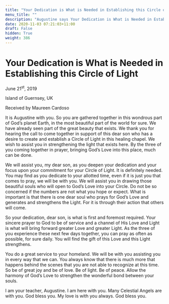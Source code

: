 ```yaml
---
title: "Your Dedication is What is Needed in Establishing this Circle of Light"
menu_title: ""
description: "Augustine says Your Dedication is What is Needed in Establishing this Circle of Light"
date: 2020-11-03 07:21:03+11:00
draft: False
hidden: True
weight: 386
---
```

# Your Dedication is What is Needed in Establishing this Circle of Light

June 21<sup>st</sup>, 2019

Island of Guernsey, UK

Received by Maureen Cardoso


It is Augustine with you. So you are gathered together in this wondrous part of God’s planet Earth, in the most beautiful part of the world for sure. We have already seen part of the great beauty that exists. We thank you for hearing the call to come together in support of this dear son who has a desire to create and establish a Circle of Light in this healing chapel. We wish to assist you in strengthening the light that exists here. By the three of you coming together in prayer, bringing God’s Love into this place, much can be done. 

We will assist you, my dear son, as you deepen your dedication and your focus upon your commitment for your Circle of Light. It is definitely needed. You may find as you dedicate to your allotted time, even if it is just you that comes to pray, we will be with you. We will assist you in drawing those beautiful souls who will open to God’s Love into your Circle. Do not be so concerned if the numbers are not what you hope or expect. What is important is that there is one dear soul who prays for God’s Love and generates and strengthens the Light. For it is through their action that others will come.

So your dedication, dear son, is what is first and foremost required. Your sincere prayer to God to be of service and a channel of His Love and Light is what will bring forward greater Love and greater Light. As the three of you experience these next few days together, you can pray as often as possible, for sure daily. You will find the gift of this Love and this Light strengthens.

You do a great service to your homeland. We will be with you assisting you in every way that we can. You always know that there is much more that happens behind the scenes that you are not able to recognize at this time. So be of great joy and be of love. Be of light. Be of peace. Allow the harmony of God’s Love to strengthen the wonderful bond between your souls.

I am your teacher, Augustine. I am here with you. Many Celestial Angels are with you. God bless you. My love is with you always. God bless you.